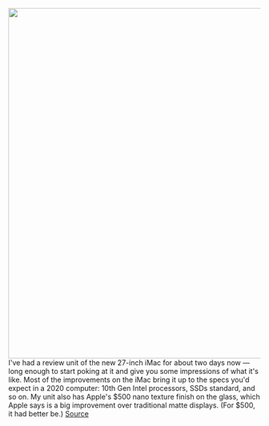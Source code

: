 <img src='https://cdn.vox-cdn.com/thumbor/v1cmzYbCQhvgpzsJpIBcWvw4z8s=/0x0:2040x1360/1200x675/filters:focal(655x480:981x806)/cdn.vox-cdn.com/uploads/chorus_image/image/67165759/DSC01531.0.jpg' width='700px' /><br/>
I've had a review unit of the new 27-inch iMac for about two days now — long enough to start poking at it and give you some impressions of what it's like. Most of the improvements on the iMac bring it up to the specs you'd expect in a 2020 computer: 10th Gen Intel processors, SSDs standard, and so on. My unit also has Apple's $500 nano texture finish on the glass, which Apple says is a big improvement over traditional matte displays. (For $500, it had better be.)
<a href='https://www.theverge.com/21356416/apple-imac-27-new-webcam-nano-texture-screen-impressions-test-hands-on'> Source <a/>